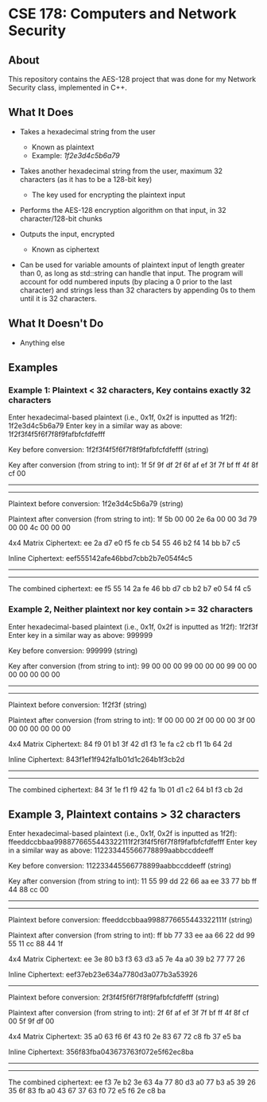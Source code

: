 # CSE 178: Computers and Network Security

## About
This repository contains the AES-128 project that was done for my Network Security class, implemented in C++.

## What It Does
- Takes a hexadecimal string from the user
  - Known as plaintext
  - Example: *1f2e3d4c5b6a79*
- Takes another hexadecimal string from the user, maximum 32 characters (as it has to be a 128-bit key)
  - The key used for encrypting the plaintext input
- Performs the AES-128 encryption algorithm on that input, in 32 character/128-bit chunks
- Outputs the input, encrypted
  - Known as ciphertext

- Can be used for variable amounts of plaintext input of length greater than 0, as long as std::string can handle that input. The program will account for odd numbered inputs (by placing a 0 prior to the last character) and strings less than 32 characters by appending 0s to them until it is 32 characters.

## What It **Doesn't** Do
- Anything else

## Examples
### Example 1: Plaintext < 32 characters, Key contains exactly 32 characters
  Enter hexadecimal-based plaintext (i.e., 0x1f, 0x2f is inputted as 1f2f): 1f2e3d4c5b6a79
  Enter key in a similar way as above: 1f2f3f4f5f6f7f8f9fafbfcfdfefff

  Key before conversion: 1f2f3f4f5f6f7f8f9fafbfcfdfefff (string)

   Key after conversion (from string to int):
  1f 5f 9f df
  2f 6f af ef
  3f 7f bf ff
  4f 8f cf 00

  ---------------------------------------------------------------------------------------------------------
  ---------------------------------------------------------------------------------------------------------

  Plaintext before conversion: 1f2e3d4c5b6a79 (string)

  Plaintext after conversion (from string to int):
  1f 5b 00 00
  2e 6a 00 00
  3d 79 00 00
  4c 00 00 00

  4x4 Matrix Ciphertext:
  ee 2a d7 e0
  f5 fe cb 54
  55 46 b2 f4
  14 bb b7 c5

  Inline Ciphertext: eef555142afe46bbd7cbb2b7e054f4c5

  ---------------------------------------------------------------------------------------------------------
  ---------------------------------------------------------------------------------------------------------

  The combined ciphertext: ee f5 55 14 2a fe 46 bb d7 cb b2 b7 e0 54 f4 c5
  
### Example 2, Neither plaintext nor key contain >= 32 characters
  Enter hexadecimal-based plaintext (i.e., 0x1f, 0x2f is inputted as 1f2f): 1f2f3f
  Enter key in a similar way as above: 999999

  Key before conversion: 999999 (string)

  Key after conversion (from string to int):
  99 00 00 00
  99 00 00 00
  99 00 00 00
  00 00 00 00

  ---------------------------------------------------------------------------------------------------------
  ---------------------------------------------------------------------------------------------------------

  Plaintext before conversion: 1f2f3f (string)

  Plaintext after conversion (from string to int):
  1f 00 00 00
  2f 00 00 00
  3f 00 00 00
  00 00 00 00

  4x4 Matrix Ciphertext:
  84 f9 01 b1
  3f 42 d1 f3
  1e fa c2 cb
  f1 1b 64 2d

  Inline Ciphertext: 843f1ef1f942fa1b01d1c264b1f3cb2d

  ---------------------------------------------------------------------------------------------------------
  ---------------------------------------------------------------------------------------------------------

  The combined ciphertext: 84 3f 1e f1 f9 42 fa 1b 01 d1 c2 64 b1 f3 cb 2d
  
  ## Example 3, Plaintext contains > 32 characters
  Enter hexadecimal-based plaintext (i.e., 0x1f, 0x2f is inputted as 1f2f): ffeeddccbbaa9988776655443322111f2f3f4f5f6f7f8f9fafbfcfdfefff
  Enter key in a similar way as above: 112233445566778899aabbccddeeff

  Key before conversion: 112233445566778899aabbccddeeff (string)

  Key after conversion (from string to int):
  11 55 99 dd
  22 66 aa ee
  33 77 bb ff
  44 88 cc 00

  ---------------------------------------------------------------------------------------------------------
  ---------------------------------------------------------------------------------------------------------

  Plaintext before conversion: ffeeddccbbaa9988776655443322111f (string)

  Plaintext after conversion (from string to int):
  ff bb 77 33
  ee aa 66 22
  dd 99 55 11
  cc 88 44 1f

  4x4 Matrix Ciphertext:
  ee 3e 80 b3
  f3 63 d3 a5
  7e 4a a0 39
  b2 77 77 26

  Inline Ciphertext: eef37eb23e634a7780d3a077b3a53926

  ---------------------------------------------------------------------------------------------------------

  Plaintext before conversion: 2f3f4f5f6f7f8f9fafbfcfdfefff (string)

  Plaintext after conversion (from string to int):
  2f 6f af ef
  3f 7f bf ff
  4f 8f cf 00
  5f 9f df 00

  4x4 Matrix Ciphertext:
  35 a0 63 f6
  6f 43 f0 2e
  83 67 72 c8
  fb 37 e5 ba

  Inline Ciphertext: 356f83fba043673763f072e5f62ec8ba

  ---------------------------------------------------------------------------------------------------------
  ---------------------------------------------------------------------------------------------------------

  The combined ciphertext: ee f3 7e b2 3e 63 4a 77 80 d3 a0 77 b3 a5 39 26 35 6f 83 fb a0 43 67 37 63 f0 72 e5 f6 2e c8 ba
